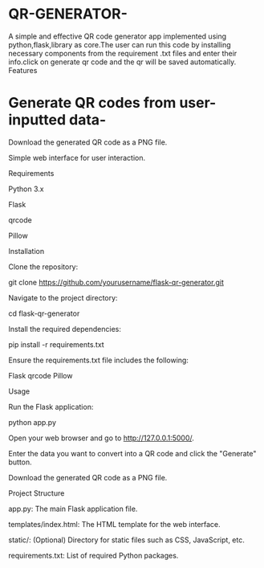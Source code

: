 # QR-GENERATOR-
A simple and effective QR code generator app implemented using python,flask,library as core.The user can run this code by installing necessary components from the requirement .txt files and enter their info.click on generate qr code and the qr will be saved automatically.
Features

# Generate QR codes from user-inputted data-

Download the generated QR code as a PNG file.

Simple web interface for user interaction.

Requirements

Python 3.x

Flask

qrcode

Pillow

Installation

Clone the repository:

git clone https://github.com/yourusername/flask-qr-generator.git

Navigate to the project directory:

cd flask-qr-generator

Install the required dependencies:

pip install -r requirements.txt

Ensure the requirements.txt file includes the following:

Flask
qrcode
Pillow

Usage

Run the Flask application:

python app.py

Open your web browser and go to http://127.0.0.1:5000/.

Enter the data you want to convert into a QR code and click the "Generate" button.

Download the generated QR code as a PNG file.

Project Structure

app.py: The main Flask application file.

templates/index.html: The HTML template for the web interface.

static/: (Optional) Directory for static files such as CSS, JavaScript, etc.

requirements.txt: List of required Python packages.
